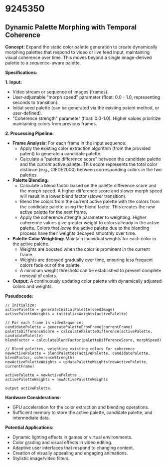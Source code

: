 # 9245350

## Dynamic Palette Morphing with Temporal Coherence

**Concept:** Expand the static color palette generation to create dynamically morphing palettes that respond to video or live feed input, maintaining visual coherence over time. This moves beyond a single image-derived palette to a *sequence*-aware palette.

**Specifications:**

**1. Input:**

*   Video stream or sequence of images (frames).
*   User-adjustable "morph speed" parameter (float: 0.0 - 1.0, representing seconds to transition).
*   Initial seed palette (can be generated via the existing patent method, or user-defined).
*   "Coherence strength" parameter (float: 0.0-1.0). Higher values prioritize maintaining colors from previous frames.

**2. Processing Pipeline:**

*   **Frame Analysis:** For each frame in the input sequence:
    *   Apply the existing color extraction algorithm (from the provided patent) to generate a candidate palette.
    *   Calculate a "palette difference score" between the candidate palette and the *current* active palette. This score represents the total color distance (e.g., CIEDE2000) between corresponding colors in the two palettes.
*   **Palette Blending:**
    *   Calculate a blend factor based on the palette difference score and the morph speed.  A higher difference score and slower morph speed will result in a lower blend factor (slower transition).
    *   Blend the colors from the current active palette with the colors from the candidate palette using the blend factor.  This creates the new active palette for the next frame.
    *   Apply the coherence strength parameter to weighting. Higher coherence values give greater weight to colors already in the active palette. Colors that *leave* the active palette due to the blending process have their weights decayed smoothly over time.
*   **Palette Color Weighting:** Maintain individual weights for each color in the active palette.
    *   Weights are boosted when the color is prominent in the current frame.
    *   Weights are decayed gradually over time, ensuring less frequent colors fade out of the palette.
    *   A minimum weight threshold can be established to prevent complete removal of colors.
*   **Output:** A continuously updating color palette with dynamically adjusted colors and weights.

**Pseudocode:**

```
// Initialize:
activePalette = generateInitialPalette(seedImage)
activePaletteWeights = initializeWeights(activePalette)

// For each frame in videoSequence:
candidatePalette = generatePaletteFromFrame(currentFrame)
paletteDifferenceScore = calculatePaletteDifference(activePalette, candidatePalette)
blendFactor = calculateBlendFactor(paletteDifferenceScore, morphSpeed)

// Blend palettes, weighting existing colors for coherence
newActivePalette = blendPalettes(activePalette, candidatePalette, blendFactor, coherenceStrength)
newActivePaletteWeights = updatePaletteWeights(newActivePalette, currentFrame)

activePalette = newActivePalette
activePaletteWeights = newActivePaletteWeights

output activePalette
```

**Hardware Considerations:**

*   GPU acceleration for the color extraction and blending operations.
*   Sufficient memory to store the active palette, candidate palette, and intermediate data.

**Potential Applications:**

*   Dynamic lighting effects in games or virtual environments.
*   Color grading and visual effects in video editing.
*   Adaptive user interfaces that respond to changing content.
*   Creation of visually appealing and engaging animations.
*   Stylistic image/video filters.